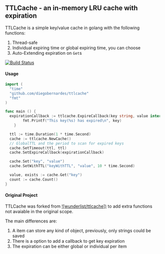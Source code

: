 ## TTLCache - an in-memory LRU cache with expiration

TTLCache is a simple key/value cache in golang with the following functions:

1. Thread-safe
2. Individual expiring time or global expiring time, you can choose
3. Auto-Extending expiration on `Get`s

[![Build Status](https://travis-ci.org/diegobernardes/ttlcache.svg)](https://travis-ci.org/diegobernardes/ttlcache)

#### Usage
```go
import (
  "time"
  "github.com/diegobernardes/ttlcache"
  "fmt"
)

func main () {
  expirationCallback := ttlcache.ExpireCallback(key string, value interface{}) {
		fmt.Printf("This key(%s) has expired\n", key)
	}

  ttl := time.Duration(1 * time.Second)
  cache := ttlcache.NewCache()
  // GlobalTTL and the period to scan for expired keys
  cache.SetTimeout(ttl, ttl)
  cache.SetExpireCallback(expirationCallback)

  cache.Set("key", "value")
  cache.SetWithTTL("keyWithTTL", "value", 10 * time.Second)

  value, exists := cache.Get("key")
  count := cache.Count()
}
```

#### Original Project

TTLCache was forked from [![wunderlist/ttlcache])](https://github.com/wunderlist/ttlcache) to add extra functions not avaiable in the original scope.

The main differences are:

1. A item can store any kind of object, previously, only strings could be saved
2. There is a option to add a callback to get key expiration
3. The expiration can be either global or individual per item
